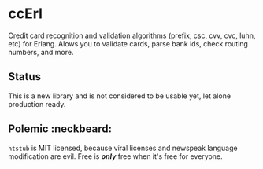 ccErl
=====

Credit card recognition and validation algorithms (prefix, csc, cvv, cvc, luhn, etc) for Erlang.  Alows you to validate cards, parse bank ids, check routing numbers, and more.



Status
------

This is a new library and is not considered to be usable yet, let alone production ready.



Polemic :neckbeard:
-------------------

`htstub` is MIT licensed, because viral licenses and newspeak language modification are evil.  Free is ***only*** free when it's free for everyone.
